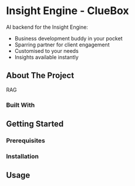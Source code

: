 # Insight Engine - ClueBox
AI backend for the Insight Engine:
- Business development buddy in your pocket
- Sparring partner for client engagement
- Customised to your needs
- Insights available instantly

## About The Project
RAG
### Built With

## Getting Started
### Prerequisites
### Installation

## Usage